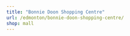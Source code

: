```yaml
---
title: "Bonnie Doon Shopping Centre"
url: /edmonton/bonnie-doon-shopping-centre/
shop: mall
---
```

